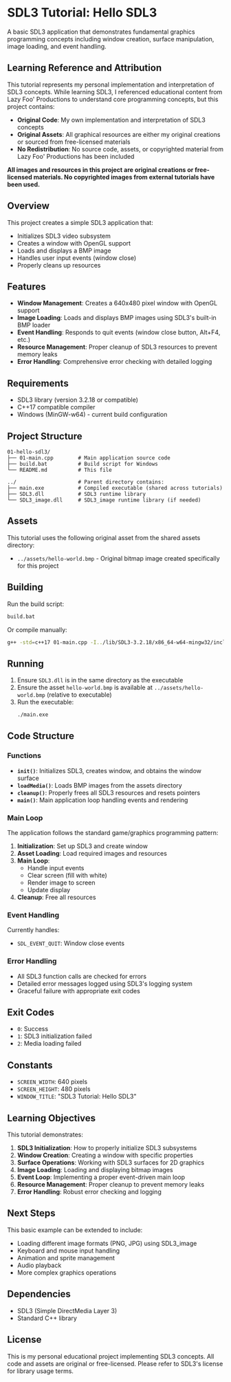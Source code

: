 # SDL3 Tutorial: Hello SDL3

A basic SDL3 application that demonstrates fundamental graphics programming concepts including window creation, surface manipulation, image loading, and event handling.

## Learning Reference and Attribution

This tutorial represents my personal implementation and interpretation of SDL3 concepts. While learning SDL3, I referenced educational content from Lazy Foo' Productions to understand core programming concepts, but this project contains:

- **Original Code**: My own implementation and interpretation of SDL3 concepts
- **Original Assets**: All graphical resources are either my original creations or sourced from free-licensed materials
- **No Redistribution**: No source code, assets, or copyrighted material from Lazy Foo' Productions has been included

**All images and resources in this project are original creations or free-licensed materials. No copyrighted images from external tutorials have been used.**

## Overview

This project creates a simple SDL3 application that:
- Initializes SDL3 video subsystem
- Creates a window with OpenGL support
- Loads and displays a BMP image
- Handles user input events (window close)
- Properly cleans up resources

## Features

- **Window Management**: Creates a 640x480 pixel window with OpenGL support
- **Image Loading**: Loads and displays BMP images using SDL3's built-in BMP loader
- **Event Handling**: Responds to quit events (window close button, Alt+F4, etc.)
- **Resource Management**: Proper cleanup of SDL3 resources to prevent memory leaks
- **Error Handling**: Comprehensive error checking with detailed logging

## Requirements

- SDL3 library (version 3.2.18 or compatible)
- C++17 compatible compiler
- Windows (MinGW-w64) - current build configuration

## Project Structure

```
01-hello-sdl3/
├── 01-main.cpp        # Main application source code
├── build.bat          # Build script for Windows
└── README.md          # This file

../                    # Parent directory contains:
├── main.exe           # Compiled executable (shared across tutorials)
├── SDL3.dll           # SDL3 runtime library
└── SDL3_image.dll     # SDL3_image runtime library (if needed)
```

## Assets

This tutorial uses the following original asset from the shared assets directory:
- `../assets/hello-world.bmp` - Original bitmap image created specifically for this project

## Building

Run the build script:
```bash
build.bat
```

Or compile manually:
```bash
g++ -std=c++17 01-main.cpp -I../lib/SDL3-3.2.18/x86_64-w64-mingw32/include -L../lib/SDL3-3.2.18/x86_64-w64-mingw32/lib -lSDL3 -o main.exe
```

## Running

1. Ensure `SDL3.dll` is in the same directory as the executable
2. Ensure the asset `hello-world.bmp` is available at `../assets/hello-world.bmp` (relative to executable)
3. Run the executable:
   ```bash
   ./main.exe
   ```

## Code Structure

### Functions

- **`init()`**: Initializes SDL3, creates window, and obtains the window surface
- **`loadMedia()`**: Loads BMP images from the assets directory
- **`cleanup()`**: Properly frees all SDL3 resources and resets pointers
- **`main()`**: Main application loop handling events and rendering

### Main Loop

The application follows the standard game/graphics programming pattern:

1. **Initialization**: Set up SDL3 and create window
2. **Asset Loading**: Load required images and resources
3. **Main Loop**:
   - Handle input events
   - Clear screen (fill with white)
   - Render image to screen
   - Update display
4. **Cleanup**: Free all resources

### Event Handling

Currently handles:
- `SDL_EVENT_QUIT`: Window close events

### Error Handling

- All SDL3 function calls are checked for errors
- Detailed error messages logged using SDL3's logging system
- Graceful failure with appropriate exit codes

## Exit Codes

- `0`: Success
- `1`: SDL3 initialization failed
- `2`: Media loading failed

## Constants

- `SCREEN_WIDTH`: 640 pixels
- `SCREEN_HEIGHT`: 480 pixels
- `WINDOW_TITLE`: "SDL3 Tutorial: Hello SDL3"

## Learning Objectives

This tutorial demonstrates:

1. **SDL3 Initialization**: How to properly initialize SDL3 subsystems
2. **Window Creation**: Creating a window with specific properties
3. **Surface Operations**: Working with SDL3 surfaces for 2D graphics
4. **Image Loading**: Loading and displaying bitmap images
5. **Event Loop**: Implementing a proper event-driven main loop
6. **Resource Management**: Proper cleanup to prevent memory leaks
7. **Error Handling**: Robust error checking and logging

## Next Steps

This basic example can be extended to include:
- Loading different image formats (PNG, JPG) using SDL3_image
- Keyboard and mouse input handling
- Animation and sprite management
- Audio playback
- More complex graphics operations

## Dependencies

- SDL3 (Simple DirectMedia Layer 3)
- Standard C++ library

## License

This is my personal educational project implementing SDL3 concepts. All code and assets are original or free-licensed. Please refer to SDL3's license for library usage terms.
